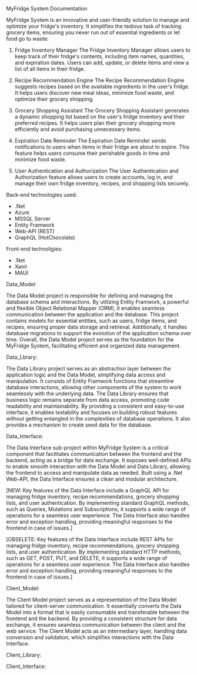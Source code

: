 MyFridge System Documentation

MyFridge System is an innovative and user-friendly solution to manage and optimize your fridge's inventory. It simplifies the tedious task of tracking grocery items, ensuring you never run out of essential ingredients or let food go to waste:

1. Fridge Inventory Manager
The Fridge Inventory Manager allows users to keep track of their fridge's contents, including item names, quantities, and expiration dates. Users can add, update, or delete items and view a list of all items in their fridge.

2. Recipe Recommendation Engine
The Recipe Recommendation Engine suggests recipes based on the available ingredients in the user's fridge. It helps users discover new meal ideas, minimize food waste, and optimize their grocery shopping.

3. Grocery Shopping Assistant
The Grocery Shopping Assistant generates a dynamic shopping list based on the user's fridge inventory and their preferred recipes. It helps users plan their grocery shopping more efficiently and avoid purchasing unnecessary items.

4. Expiration Date Reminder
The Expiration Date Reminder sends notifications to users when items in their fridge are about to expire. This feature helps users consume their perishable goods in time and minimize food waste.

5. User Authentication and Authorization
The User Authentication and Authorization feature allows users to create accounts, log in, and manage their own fridge inventory, recipes, and shopping lists securely.

Back-end technologies used:
  - .Net
  - Azure
  - MSSQL Server
  - Entity Framwork
  - Web-API (REST)
  - GraphQL (HotChocolate)

Front-end technoligies:
  - .Net
  - Xaml
  - MAUI

Data_Model: 

The Data Model project is responsible for defining and managing the database schema and interactions. By utilizing Entity Framwork, a powerful and flexible Object Relational Mapper (ORM), it enables seamless communication between the application and the database. This project contains models for essential entities, such as users, fridge items, and recipes, ensuring proper data storage and retrieval. Additionally, it handles database migrations to support the evolution of the application schema over time. Overall, the Data Model project serves as the foundation for the MyFridge System, facilitating efficient and organized data management.

Data_Lbrary:

The Data Library project serves as an abstraction layer between the application logic and the Data Model, simplifying data access and manipulation. It consists of Entity Framwork functions that streamline database interactions, allowing other components of the system to work seamlessly with the underlying data. The Data Library ensures that business logic remains separate from data access, promoting code readability and maintainability. By providing a consistent and easy-to-use interface, it enables testability and focuses on building robust features without getting entangled in the complexities of database operations. It also provides a mechanism to create seed data for the database.

Data_Interface:

The Data Interface sub-project within MyFridge System is a critical component that facilitates communication between the frontend and the backend, acting as a bridge for data exchange. It exposes well-defined APIs to enable smooth interaction with the Data Model and Data Library, allowing the frontend to access and manipulate data as needed. Built using a .Net Web-API, the Data Interface ensures a clean and modular architecture.

[NEW: Key features of the Data Interface include a GraphQL API for managing fridge inventory, recipe recommendations, grocery shopping lists, and user authentication. By implementing standard GraphQL methods, such as Queries, Mutations and Subscriptions, it supports a wide range of operations for a seamless user experience. The Data Interface also handles error and exception handling, providing meaningful responses to the frontend in case of issues.]

[OBSELETE: Key features of the Data Interface include REST APIs for managing fridge inventory, recipe recommendations, grocery shopping lists, and user authentication. By implementing standard HTTP methods, such as GET, POST, PUT, and DELETE, it supports a wide range of operations for a seamless user experience. The Data Interface also handles error and exception handling, providing meaningful responses to the frontend in case of issues.]

Client_Model:

The Client Model project serves as a representation of the Data Model tailored for client-server communication. It essentially converts the Data Model into a format that is easily consumable and transferable between the frontend and the backend. By providing a consistent structure for data exchange, it ensures seamless communication between the client and the web service. The Client Model acts as an intermediary layer, handling data conversion and validation, which simplifies interactions with the Data Interface.

Client_Library:

Client_Interface:


